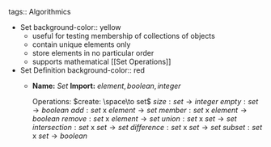 tags:: Algorithmics

- Set
  background-color:: yellow
	- useful for testing membership of collections of objects
	- contain unique elements only
	- store elements in no particular order
	- supports mathematical [[Set Operations]]
- Set Definition
  background-color:: red
	- **Name:** $Set$
	  **Import:** $element, boolean, integer$
	   
	  Operations:
	  $create: \space\to set$
	  $size: set \to integer$
	  $empty: set \to boolean$
	  $add: set$ x $element \to set$
	  $member: set$ x $element \to boolean$
	  $remove: set$ x $element \to set$
	  $union: set$ x $set \to set$
	  $intersection: set$ x $set \to set$
	  $difference: set$ x $set \to set$
	  $subset: set$ x $set \to boolean$